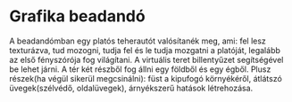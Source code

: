 # Grafika beadandó
A beadandómban egy platós teherautót valósítanék meg, ami:
fel lesz texturázva,
tud mozogni,
tudja fel és le tudja mozgatni a platóját,
legalább az első fényszórója fog világítani.
A virtuális teret billentyűzet segítségével be lehet járni.
A tér két részből fog állni egy földből és egy égből.
Plusz részek(ha végül sikerül megcsinálni):
füst a kipufogó környékéről,
átlátszó üvegek(szélvédő, oldalüvegek),
árnyékszerű hatások létrehozása.
